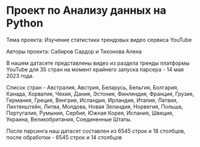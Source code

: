 # Проект по Анализу данных на Python
Тема проекта: Изучение статистики трендовых видео сервиса YouTube

Авторы проекта: Сабиров Сардор и Тихонова Алена


В нашем датасете представлены видео из раздела тренды платформы YouTube для 35 стран на момент крайнего запуска парсера - 14 мая 2023 года.

Список стран - Австралия, Австрия, Беларусь, Бельгия, Болгария, Канада, Хорватия, Чехия, Дания, Эстония, Финляндия, Франция, Грузия, Германия, Греция, Венгрия, Исландия, Ирландия, Италия, Латвия, Лихтенштейн, Литва, Молдова, Новая Зеландия, Норвегия, Польша, Португалия, Румыния, Сербия, Южная Корея, Испания, Швеция, Украина, Великобритания, Соединенные Штаты.

После парсинга наш датасет составлен из 6545 строк и 18 столбцов, после обработки - 6545 строк и 14 столбцов
